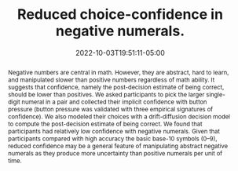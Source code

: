 ---
# Documentation: https://wowchemy.com/docs/managing-content/

title: "Reduced choice-confidence in negative numerals."
authors: [Santiago Alonso-Díaz,  Gabriel I. Penagos-Londoño]
date: 2022-10-03T19:51:11-05:00
doi: "https://doi.org/10.1371/journal.pone.0272796"

# Schedule page publish date (NOT publication's date).
publishDate: 2022-10-03T19:51:11-05:00

# Publication type.
# Legend: 0 = Uncategorized; 1 = Conference paper; 2 = Journal article;
# 3 = Preprint / Working Paper; 4 = Report; 5 = Book; 6 = Book section;
# 7 = Thesis; 8 = Patent
publication_types: ["2"]

# Publication name and optional abbreviated publication name.
publication: "PLoS One"
publication_short: ""

abstract: "Negative numbers are central in math. However, they are abstract, hard to learn, and manipulated slower than positive numbers regardless of math ability. It suggests that confidence, namely the post-decision estimate of being correct, should be lower than positives. We asked participants to pick the larger single-digit numeral in a pair and collected their implicit confidence with button pressure (button pressure was validated with three empirical signatures of confidence). We also modeled their choices with a drift-diffusion decision model to compute the post-decision estimate of being correct. We found that participants had relatively low confidence with negative numerals. Given that participants compared with high accuracy the basic base-10 symbols (0–9), reduced confidence may be a general feature of manipulating abstract negative numerals as they produce more uncertainty than positive numerals per unit of time."

# Summary. An optional shortened abstract.
summary: ""

tags: []
categories: []
featured: false

# Custom links (optional).
#   Uncomment and edit lines below to show custom links.
# links:
# - name: Follow
#   url: https://twitter.com
#   icon_pack: fab
#   icon: twitter

url_pdf: "https://doi.org/10.1371/journal.pone.0272796"
url_code:
url_dataset:
url_poster:
url_project:
url_slides:
url_source:
url_video:

# Featured image
# To use, add an image named `featured.jpg/png` to your page's folder. 
# Focal points: Smart, Center, TopLeft, Top, TopRight, Left, Right, BottomLeft, Bottom, BottomRight.
image:
  caption: ""
  focal_point: ""
  preview_only: false

# Associated Projects (optional).
#   Associate this publication with one or more of your projects.
#   Simply enter your project's folder or file name without extension.
#   E.g. `internal-project` references `content/project/internal-project/index.md`.
#   Otherwise, set `projects: []`.
projects: []

# Slides (optional).
#   Associate this publication with Markdown slides.
#   Simply enter your slide deck's filename without extension.
#   E.g. `slides: "example"` references `content/slides/example/index.md`.
#   Otherwise, set `slides: ""`.
slides: ""
---